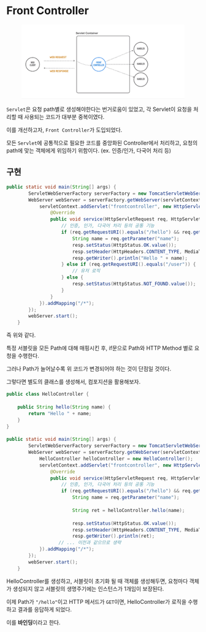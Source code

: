 # Front Controller

<figure><img src="../../.gitbook/assets/image (2) (1) (1) (1) (1).png" alt=""><figcaption></figcaption></figure>

`Servlet`은 요청 path별로 생성해야한다는 번거로움이 있었고, 각 Servlet이 요청을 처리할 때 사용되는 코드가 대부분 중복이였다.

이를 개선하고자, `Front Controller`가 도입되었다.

모든 `Servlet`에 공통적으로 필요한 코드를 중앙화된 Controller에서 처리하고, 요청의 path에 맞는 객체에게 위임하기 위함이다. (ex. 인증/인가, 다국어 처리 등)

## 구현

```java
public static void main(String[] args) {
        ServletWebServerFactory serverFactory = new TomcatServletWebServerFactory();
        WebServer webServer = serverFactory.getWebServer(servletContext -> {
            servletContext.addServlet("frontcontroller", new HttpServlet() {
                @Override
                public void service(HttpServletRequest req, HttpServletResponse resp) throws IOException {
                    // 인증, 인가, 다국어 처리 등의 공통 기능
                    if (req.getRequestURI().equals("/hello") && req.getMethod().equals(HttpMethod.GET.name())) {
                        String name = req.getParameter("name");
                        resp.setStatus(HttpStatus.OK.value());
                        resp.setHeader(HttpHeaders.CONTENT_TYPE, MediaType.TEXT_PLAIN_VALUE);
                        resp.getWriter().println("Hello " + name);
                    } else if (req.getRequestURI().equals("/user")) {
                        // 유저 로직
                    } else {
                        resp.setStatus(HttpStatus.NOT_FOUND.value());
                    }
                }
            }).addMapping("/*");
        });
        webServer.start();
    }
```

즉 위와 같다.

특정 서블릿을 모든 Path에 대해 매핑시킨 후, if문으로 Path와 HTTP Method 별로 요청을 수행한다.

그러나 Path가 늘어날수록 위 코드가 변경되어야 하는 것이 단점일 것이다.

그렇다면 별도의 클래스를 생성해서, 컴포지션을 활용해보자.

```java
public class HelloController {

    public String hello(String name) {
        return "Hello " + name;
    }
}

public static void main(String[] args) {
        ServletWebServerFactory serverFactory = new TomcatServletWebServerFactory();
        WebServer webServer = serverFactory.getWebServer(servletContext -> {
            HelloController helloController = new HelloController();
            servletContext.addServlet("frontcontroller", new HttpServlet() {
                @Override
                public void service(HttpServletRequest req, HttpServletResponse resp) throws IOException {
                    // 인증, 인가, 다국어 처리 등의 공통 기능
                    if (req.getRequestURI().equals("/hello") && req.getMethod().equals(HttpMethod.GET.name())) {
                        String name = req.getParameter("name");

                        String ret = helloController.hello(name);

                        resp.setStatus(HttpStatus.OK.value());
                        resp.setHeader(HttpHeaders.CONTENT_TYPE, MediaType.TEXT_PLAIN_VALUE);
                        resp.getWriter().println(ret);
                   // ... 이전과 같으므로 생략
            }).addMapping("/*");
        });
        webServer.start();
    }
```

HelloController를 생성하고, 서블릿이 초기화 될 때 객체를 생성해두면, 요청마다 객체가 생성되지 않고 서블릿의 생명주기에는 인스턴스가 1개임이 보장된다.

이제 Path가 `"/hello"`이고 HTTP 메서드가 `GET`이면, HelloController가 로직을 수행하고 결과를 응답하게 되었다.

&#x20;이를 **바인딩**이라고 한다.
